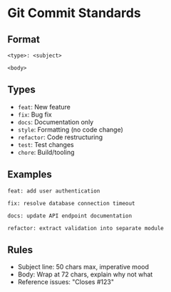 # Git Commit Standards

## Format
```
<type>: <subject>

<body>
```

## Types
- `feat`: New feature
- `fix`: Bug fix
- `docs`: Documentation only
- `style`: Formatting (no code change)
- `refactor`: Code restructuring
- `test`: Test changes
- `chore`: Build/tooling

## Examples
```
feat: add user authentication

fix: resolve database connection timeout

docs: update API endpoint documentation

refactor: extract validation into separate module
```

## Rules
- Subject line: 50 chars max, imperative mood
- Body: Wrap at 72 chars, explain why not what
- Reference issues: "Closes #123"